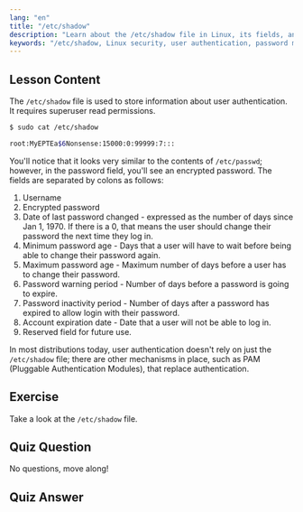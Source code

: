 ```yaml
---
lang: "en"
title: "/etc/shadow"
description: "Learn about the /etc/shadow file in Linux, its fields, and how it secures user passwords. Understand Linux authentication for beginners."
keywords: "/etc/shadow, Linux security, user authentication, password management, Linux tutorial, beginner guide"
---
```


## Lesson Content

The `/etc/shadow` file is used to store information about user authentication. It requires superuser read permissions.

```bash
$ sudo cat /etc/shadow

root:MyEPTEa$6Nonsense:15000:0:99999:7:::
```

You'll notice that it looks very similar to the contents of `/etc/passwd`; however, in the password field, you'll see an encrypted password. The fields are separated by colons as follows:

1. Username
2. Encrypted password
3. Date of last password changed - expressed as the number of days since Jan 1, 1970. If there is a 0, that means the user should change their password the next time they log in.
4. Minimum password age - Days that a user will have to wait before being able to change their password again.
5. Maximum password age - Maximum number of days before a user has to change their password.
6. Password warning period - Number of days before a password is going to expire.
7. Password inactivity period - Number of days after a password has expired to allow login with their password.
8. Account expiration date - Date that a user will not be able to log in.
9. Reserved field for future use.

In most distributions today, user authentication doesn't rely on just the `/etc/shadow` file; there are other mechanisms in place, such as PAM (Pluggable Authentication Modules), that replace authentication.

## Exercise

Take a look at the `/etc/shadow` file.

## Quiz Question

No questions, move along!

## Quiz Answer
